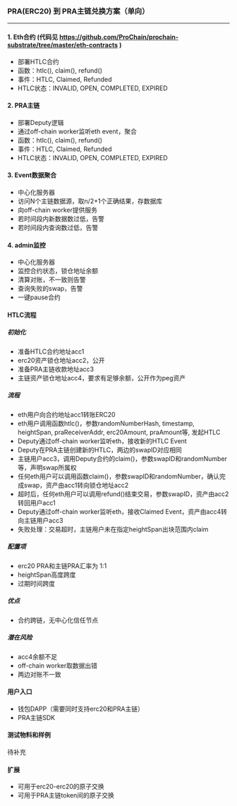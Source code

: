 ### PRA(ERC20) 到 PRA主链兑换方案（单向）
---

#### 1. Eth合约 (代码见 https://github.com/ProChain/prochain-substrate/tree/master/eth-contracts )

- 部署HTLC合约
- 函数：htlc(), claim(), refund()
- 事件：HTLC, Claimed, Refunded
- HTLC状态：INVALID, OPEN, COMPLETED, EXPIRED

#### 2. PRA主链

- 部署Deputy逻辑
- 通过off-chain worker监听eth event，聚合
- 函数：htlc(), claim(), refund()
- 事件：HTLC, Claimed, Refunded
- HTLC状态：INVALID, OPEN, COMPLETED, EXPIRED

#### 3. Event数据聚合

- 中心化服务器
- 访问N个主链数据源，取n/2+1个正确结果，存数据库
- 向off-chain worker提供服务
- 若时间段内新数据数过低，告警
- 若时间段内查询数过低，告警

#### 4. admin监控

- 中心化服务器
- 监控合约状态，锁仓地址余额
- 清算对账，不一致则告警
- 查询失败的swap，告警
- 一键pause合约

#### HTLC流程

##### 初始化
- 准备HTLC合约地址acc1
- erc20资产锁仓地址acc2，公开
- 准备PRA主链收款地址acc3
- 主链资产锁仓地址acc4，要求有足够余额，公开作为peg资产

##### 流程
- eth用户向合约地址acc1转账ERC20
- eth用户调用函数htlc()，参数randomNumberHash, timestamp, heightSpan, praReceiverAddr, erc20Amount, praAmount等, 发起HTLC
- Deputy通过off-chain worker监听eth，接收新的HTLC Event
- Deputy在PRA主链创建新的HTLC，两边的swapID对应相同
- 主链用户acc3，调用Deputy合约的claim()，参数swapID和randomNumber等，声明swap所属权
- 任何eth用户可以调用函数claim()，参数swapID和randomNumber，确认完成swap，资产由acc1转向锁仓地址acc2
- 超时后，任何eth用户可以调用refund()结束交易，参数swapID，资产由acc2转回用户acc1
- Deputy通过off-chain worker监听eth，接收Claimed Event，资产由acc4转向主链用户acc3
- 失败处理：交易超时，主链用户未在指定heightSpan出块范围内claim

##### 配置项
- erc20 PRA和主链PRA汇率为 1:1
- heightSpan高度跨度
- 过期时间跨度

##### 优点
- 合约跨链，无中心化信任节点

##### 潜在风险
- acc4余额不足
- off-chain worker取数据出错
- 两边对账不一致

#### 用户入口
- 钱包DAPP（需要同时支持erc20和PRA主链）
- PRA主链SDK

#### 测试物料和样例
待补充

#### 扩展
- 可用于erc20-erc20的原子交换
- 可用于PRA主链token间的原子交换
